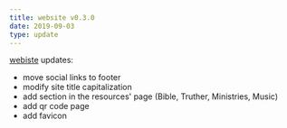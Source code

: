 ```yaml
---
title: website v0.3.0
date: 2019-09-03
type: update
---
```


[webiste](https://codeforfaith.com) updates:


- move social links to footer
- modify site title capitalization
- add section in the resources' page (Bible, Truther, Ministries, Music)
- add qr code page
- add favicon
